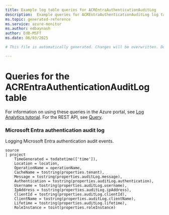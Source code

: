 ```yaml
---
title: Example log table queries for ACREntraAuthenticationAuditLog
description:  Example queries for ACREntraAuthenticationAuditLog log table
ms.topic: generated-reference
ms.service: azure-monitor
ms.author: edbaynash
author: EdB-MSFT
ms.date: 06/03/2025

# This file is automatically generated. Changes will be overwritten. Do not change this file directly. 

---
```


# Queries for the ACREntraAuthenticationAuditLog table

For information on using these queries in the Azure portal, see [Log Analytics tutorial](/azure/azure-monitor/logs/log-analytics-tutorial). For the REST API, see [Query](/rest/api/loganalytics/query).


### Microsoft Entra authentication audit log  


Logging Microsoft Entra authentication audit events.  

```query
source
| project
    TimeGenerated = todatetime(['time']),
    Location = location,
    OperationName = operationName,
    CacheName = tostring(properties.tenant),
    Message = tostring(properties.auditLog.message),
    Authentication = tostring(properties.auditLog.authentication),
    Username = tostring(properties.auditLog.username),
    IpAddress = tostring(properties.auditLog.ipAddress),
    ClientId = tostring(properties.auditLog.clientId),
    ClientName = tostring(properties.auditLog.clientName),
    Lifetime = tostring(properties.auditLog.lifetime),
    RoleInstance = toint(properties.roleInstance)
```

